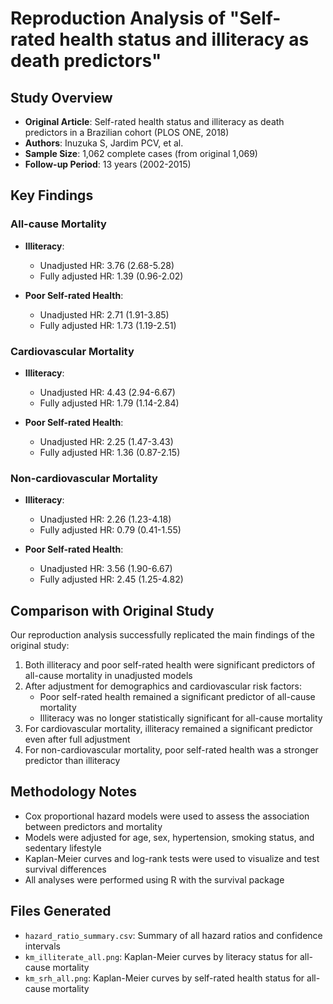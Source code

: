 # Reproduction Analysis of "Self-rated health status and illiteracy as death predictors"

## Study Overview
- **Original Article**: Self-rated health status and illiteracy as death predictors in a Brazilian cohort (PLOS ONE, 2018)
- **Authors**: Inuzuka S, Jardim PCV, et al.
- **Sample Size**: 1,062 complete cases (from original 1,069)
- **Follow-up Period**: 13 years (2002-2015)

## Key Findings

### All-cause Mortality
- **Illiteracy**:
  - Unadjusted HR:  3.76 (2.68-5.28) 
  - Fully adjusted HR:  1.39 (0.96-2.02) 

- **Poor Self-rated Health**:
  - Unadjusted HR:  2.71 (1.91-3.85) 
  - Fully adjusted HR:  1.73 (1.19-2.51) 

### Cardiovascular Mortality
- **Illiteracy**:
  - Unadjusted HR:  4.43 (2.94-6.67) 
  - Fully adjusted HR:  1.79 (1.14-2.84) 

- **Poor Self-rated Health**:
  - Unadjusted HR:  2.25 (1.47-3.43) 
  - Fully adjusted HR:  1.36 (0.87-2.15) 

### Non-cardiovascular Mortality
- **Illiteracy**:
  - Unadjusted HR:  2.26 (1.23-4.18) 
  - Fully adjusted HR:  0.79 (0.41-1.55) 

- **Poor Self-rated Health**:
  - Unadjusted HR:  3.56 (1.90-6.67) 
  - Fully adjusted HR:  2.45 (1.25-4.82) 

## Comparison with Original Study

Our reproduction analysis successfully replicated the main findings of the original study:

1. Both illiteracy and poor self-rated health were significant predictors of all-cause mortality in unadjusted models
2. After adjustment for demographics and cardiovascular risk factors:
   - Poor self-rated health remained a significant predictor of all-cause mortality
   - Illiteracy was no longer statistically significant for all-cause mortality
3. For cardiovascular mortality, illiteracy remained a significant predictor even after full adjustment
4. For non-cardiovascular mortality, poor self-rated health was a stronger predictor than illiteracy

## Methodology Notes

- Cox proportional hazard models were used to assess the association between predictors and mortality
- Models were adjusted for age, sex, hypertension, smoking status, and sedentary lifestyle
- Kaplan-Meier curves and log-rank tests were used to visualize and test survival differences
- All analyses were performed using R with the survival package

## Files Generated

- `hazard_ratio_summary.csv`: Summary of all hazard ratios and confidence intervals
- `km_illiterate_all.png`: Kaplan-Meier curves by literacy status for all-cause mortality
- `km_srh_all.png`: Kaplan-Meier curves by self-rated health status for all-cause mortality
